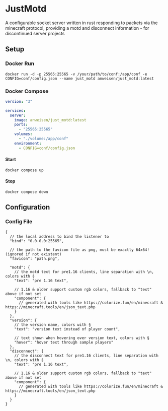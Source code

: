 # JustMotd

A configurable socket server written in rust responding to packets via the minecraft protocol, providing a motd and disconnect information - for discontinued server projects

## Setup

### Docker Run

```shell
docker run -d -p 25565:25565 -v /your/path/to/conf:/app/conf -e CONFIG=conf/config.json --name just_motd anweisen/just_motd:latest
```

### Docker Compose

```yaml
version: "3"

services:
  server:
    image: anweisen/just_motd:latest
    ports:
      - "25565:25565"
    volumes:
      - "./volume:/app/conf"
    environment:
      - CONFIG=conf/config.json
```

#### Start

```shell
docker compose up
```

#### Stop

```shell
docker compose down
```

## Configuration

### Config File

```json5
{
  // the local address to bind the listener to
  "bind": "0.0.0.0:25565",
  
  // the path to the favicon file as png, must be exactly 64x64! (ignored if not existent)
  "favicon": "path.png",
  
  "motd": {
    // the motd text for pre1.16 clients, line separation with \n, colors with §
    "text": "pre 1.16 text",
	
    // 1.16 & older support custom rgb colors, fallback to "text" above if not set
    "component": {
      // generated with tools like https://colorize.fun/en/minecraft & https://minecraft.tools/en/json_text.php
    }
  },
  "version": {
    // the version name, colors with §
    "text": "version text instead of player count",
	
    // text shown when hovering over version text, colors with §
    "hover": "hover text through sample players"
  },
  "disconnect": {
    // the disconnect text for pre1.16 clients, line separation with \n, colors with §
    "text": "pre 1.16 text",
	
    // 1.16 & older support custom rgb colors, fallback to "text" above if not set
    "component": {
      // generated with tools like https://colorize.fun/en/minecraft & https://minecraft.tools/en/json_text.php
    }
  }
}
```
